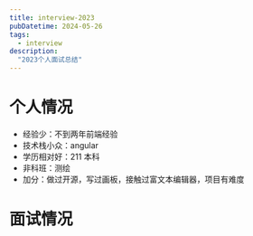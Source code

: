 ```yaml
---
title: interview-2023
pubDatetime: 2024-05-26
tags:
  - interview
description:
  "2023个人面试总结"
---
```


# 个人情况

- 经验少：不到两年前端经验
- 技术栈小众：angular
- 学历相对好：211 本科
- 非科班：测绘
- 加分：做过开源，写过画板，接触过富文本编辑器，项目有难度

# 面试情况

